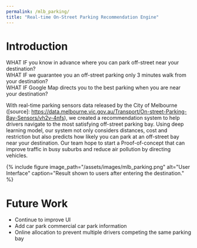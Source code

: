 ```yaml
---
permalink: /mlb_parking/
title: "Real-time On-Street Parking Recommendation Engine"
---
```


# Introduction 

WHAT IF you know in advance where you can park off-street near your destination?<br>
WHAT IF we guarantee you an off-street parking only 3 minutes walk from your destination?<br>
WHAT IF Google Map directs you to the best parking when you are near your destination?<br>

With real-time parking sensors data released by the City of Melbourne ([source]: https://data.melbourne.vic.gov.au/Transport/On-street-Parking-Bay-Sensors/vh2v-4nfs), we created a recommendation system to help drivers navigate to the most satisfying off-street parking bay. Using deep learning model, our system not only considers distances, cost and restriction but also predicts how likely you can park at an off-street bay near your destination. Our team hope to start a Proof-of-concept that can improve traffic in busy suburbs and reduce air pollution by directing vehicles.

{% include figure image_path="/assets/images/mlb_parking.png" alt="User Interface" caption="Result shown to users after entering the destination." %}

# Future Work
- Continue to improve UI
- Add car park commercial car park information
- Online allocation to prevent multiple drivers competing the same parking bay
